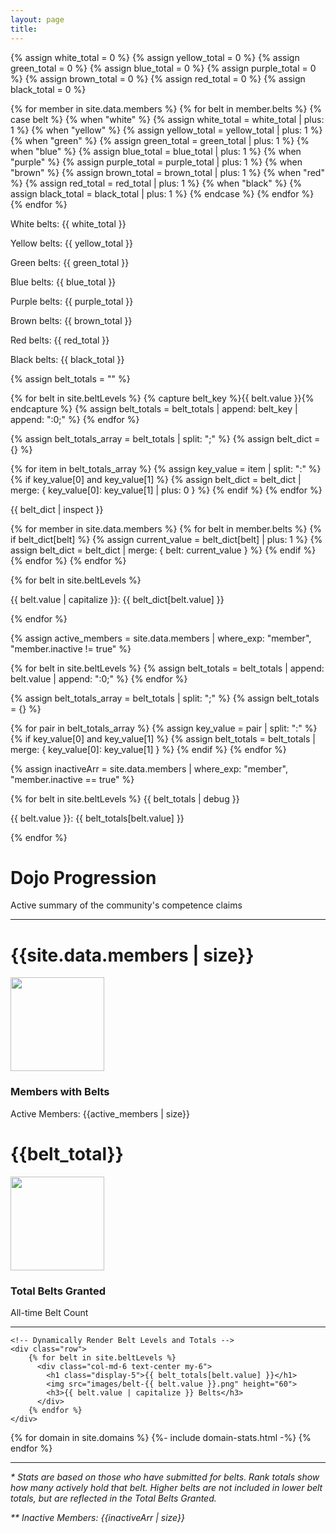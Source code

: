```yaml
---
layout: page
title:
---
```


<!-- Step 1: Initialize variables for each belt level -->
{% assign white_total = 0 %}
{% assign yellow_total = 0 %}
{% assign green_total = 0 %}
{% assign blue_total = 0 %}
{% assign purple_total = 0 %}
{% assign brown_total = 0 %}
{% assign red_total = 0 %}
{% assign black_total = 0 %}

<!-- Step 2: Loop through members and their belts, increment the correct belt count -->
{% for member in site.data.members %}
  {% for belt in member.belts %}
    {% case belt %}
      {% when "white" %}
        {% assign white_total = white_total | plus: 1 %}
      {% when "yellow" %}
        {% assign yellow_total = yellow_total | plus: 1 %}
      {% when "green" %}
        {% assign green_total = green_total | plus: 1 %}
      {% when "blue" %}
        {% assign blue_total = blue_total | plus: 1 %}
      {% when "purple" %}
        {% assign purple_total = purple_total | plus: 1 %}
      {% when "brown" %}
        {% assign brown_total = brown_total | plus: 1 %}
      {% when "red" %}
        {% assign red_total = red_total | plus: 1 %}
      {% when "black" %}
        {% assign black_total = black_total | plus: 1 %}
    {% endcase %}
  {% endfor %}
{% endfor %}

<!-- Step 3: Output the final totals for each belt -->
<p>White belts: {{ white_total }}</p>
<p>Yellow belts: {{ yellow_total }}</p>
<p>Green belts: {{ green_total }}</p>
<p>Blue belts: {{ blue_total }}</p>
<p>Purple belts: {{ purple_total }}</p>
<p>Brown belts: {{ brown_total }}</p>
<p>Red belts: {{ red_total }}</p>
<p>Black belts: {{ black_total }}</p>



<!-- Step 1: Initialize each belt level total explicitly in a more Liquid-friendly way -->
{% assign belt_totals = "" %}

{% for belt in site.beltLevels %}
  {% capture belt_key %}{{ belt.value }}{% endcapture %}
  {% assign belt_totals = belt_totals | append: belt_key | append: ":0;" %}
{% endfor %}

<!-- Step 2: Parse belt_totals into key-value pairs -->
{% assign belt_totals_array = belt_totals | split: ";" %}
{% assign belt_dict = {} %}

{% for item in belt_totals_array %}
  {% assign key_value = item | split: ":" %}
  {% if key_value[0] and key_value[1] %}
    {% assign belt_dict = belt_dict | merge: { key_value[0]: key_value[1] | plus: 0 } %}
  {% endif %}
{% endfor %}

<!-- Debugging: Output the structure of the belt_dict dictionary -->
<p>{{ belt_dict | inspect }}</p>

<!-- Step 3: Modify belt_dict based on actual belt ownership -->
{% for member in site.data.members %}
  {% for belt in member.belts %}
    {% if belt_dict[belt] %}
      {% assign current_value = belt_dict[belt] | plus: 1 %}
      {% assign belt_dict = belt_dict | merge: { belt: current_value } %}
    {% endif %}
  {% endfor %}
{% endfor %}

<!-- Step 4: Output the final belt totals -->
{% for belt in site.beltLevels %}
  <p>{{ belt.value | capitalize }}: {{ belt_dict[belt.value] }}</p>
{% endfor %}



{% assign active_members = site.data.members | where_exp: "member", "member.inactive != true" %}

<!-- Manually initialize each belt level total -->
{% for belt in site.beltLevels %}
  {% assign belt_totals = belt_totals | append: belt.value | append: ":0;" %}
{% endfor %}

<!-- Now split the belt_totals string back into usable parts -->
{% assign belt_totals_array = belt_totals | split: ";" %}
{% assign belt_totals = {} %}

<!-- Loop through the split array and set each belt's value -->
{% for pair in belt_totals_array %}
  {% assign key_value = pair | split: ":" %}
  {% if key_value[0] and key_value[1] %}
    {% assign belt_totals = belt_totals | merge: { key_value[0]: key_value[1] } %}
  {% endif %}
{% endfor %}

<!-- Inactive Members -->
{% assign inactiveArr = site.data.members | where_exp: "member", "member.inactive == true" %}

{% for belt in site.beltLevels %}
  {{ belt_totals | debug }}
  <p>{{ belt.value }}: {{ belt_totals[belt.value] }}</p>
{% endfor %}

<div class="jumbotron p-5">
    <h1 class="display-4">Dojo Progression</h1>
    <p class="lead">Active summary of the community's competence claims</p>
    <hr class="my-4">
    <div class="row">
        <div class="col-md-6 text-center my-4">
            <h1 class="display-4">{{site.data.members | size}}</h1>
            <img class="m-2" src="images/285989_AdvisoryCouncil_R_orange.png" height="150">
            <h3>Members with Belts</h3>
            <span>Active Members: {{active_members | size}}</span>
        </div>
        <div class="col-md-6 text-center my-4">
            <h1 class="display-4">{{belt_total}}</h1>
            <img class="m-2" src="images/286568_Badge_R_orange.png" height="150">
            <h3>Total Belts Granted</h3>
            <span>All-time Belt Count</span>
        </div>
    </div>
    <hr class="my-5">

    <!-- Dynamically Render Belt Levels and Totals -->
    <div class="row">
        {% for belt in site.beltLevels %}
          <div class="col-md-6 text-center my-6">
            <h1 class="display-5">{{ belt_totals[belt.value] }}</h1>
            <img src="images/belt-{{ belt.value }}.png" height="60">
            <h3>{{ belt.value | capitalize }} Belts</h3>
          </div>
        {% endfor %}
    </div>

</div>
<div class="row">
    {% for domain in site.domains %}
        {%- include domain-stats.html -%}
    {% endfor %}
</div>
<hr class="my-4">
<p><em>* Stats are based on those who have submitted for belts. Rank totals show how many actively hold that belt. Higher belts are not included in lower belt totals, but are reflected in the Total Belts Granted.</em></p>
<p><em>** Inactive Members: {{inactiveArr | size}}</em></p>
